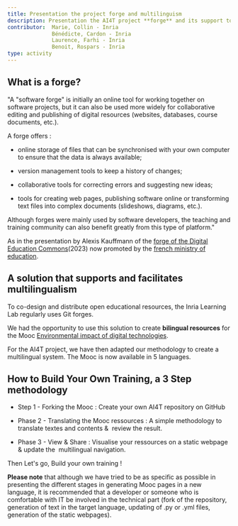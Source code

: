 ```yaml
---
title: Presentation the project forge and multilinguism
description: Presentation the AI4T project **forge** and its support to multilinguism - An online tool for working together on educational content.
contributor:  Marie, Collin - Inria
              Bénédicte, Cardon - Inria
              Laurence, Farhi - Inria
              Benoit, Rospars - Inria
type: activity
---
```


## What is a forge?

"A "software forge" is initially an online tool for working together on
software projects, but it can also be used more widely for collaborative
editing and publishing of digital resources (websites, databases, course
documents, etc.).

A forge offers :

-   online storage of files that can be synchronised with your own
computer to ensure that the data is always available;

-   version management tools to keep a history of changes;

-   collaborative tools for correcting errors and suggesting new ideas;

-   tools for creating web pages, publishing software online or
transforming text files into complex documents (slideshows,
diagrams, etc.).

Although forges were mainly used by software developers, the teaching
and training community can also benefit greatly from this type of
platform."

As in the presentation by Alexis Kauffmann of the [forge of the Digital Education Commons](https://forge.aeif.fr/framaka/que-la-forge-soit-avec-toi#quest-ce-quune-forge-)(2023)
now promoted by the [french ministry of education](https://www.education.gouv.fr).

## A solution that supports and facilitates multilingualism

To co-design and distribute open educational resources, the Inria
Learning Lab regularly uses Git forges.

We had the opportunity to use this solution to create **bilingual
resources** for the Mooc [Environmental impact of digital technologies](https://learninglab.gitlabpages.inria.fr/mooc-impacts-num/mooc-impacts-num-ressources/en/index.html).

For the AI4T project, we have then adapted our methodology to create a
multilingual system. The Mooc is now available in 5 languages.

## **How to Build Your Own Training, a 3 Step methodology**

-   Step 1 -  Forking the Mooc : Create your own AI4T repository on GitHub

-   Phase 2 - Translating the Mooc ressources  : A simple methodology to translate textes and contents &  review the result.

-   Phase 3 - View & Share : Visualise your ressources on a static webpage  & update the  multilingual navigation.

Then Let's go, Build your own training !

**Please note** that although we have tried to be as specific as
possible in presenting the different stages in generating Mooc pages in
a new language, it is recommended that a developer or someone who is
comfortable with IT be involved in the technical part (fork of the
repository, generation of text in the target language, updating of .py
or .yml files, generation of the static webpages).
